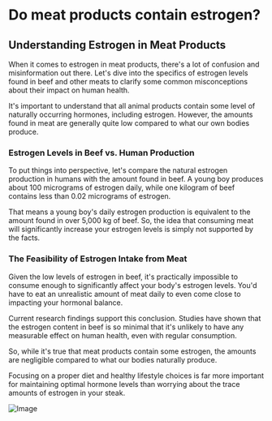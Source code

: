 # Do meat products contain estrogen?

## **Understanding Estrogen in Meat Products**

When it comes to estrogen in meat products, there's a lot of confusion and misinformation out there. Let's dive into the specifics of estrogen levels found in beef and other meats to clarify some common misconceptions about their impact on human health.

It's important to understand that all animal products contain some level of naturally occurring hormones, including estrogen. However, the amounts found in meat are generally quite low compared to what our own bodies produce.

### **Estrogen Levels in Beef vs. Human Production**

To put things into perspective, let's compare the natural estrogen production in humans with the amount found in beef. A young boy produces about 100 micrograms of estrogen daily, while one kilogram of beef contains less than 0.02 micrograms of estrogen.

That means a young boy's daily estrogen production is equivalent to the amount found in over 5,000 kg of beef. So, the idea that consuming meat will significantly increase your estrogen levels is simply not supported by the facts.

### **The Feasibility of Estrogen Intake from Meat**

Given the low levels of estrogen in beef, it's practically impossible to consume enough to significantly affect your body's estrogen levels. You'd have to eat an unrealistic amount of meat daily to even come close to impacting your hormonal balance.

Current research findings support this conclusion. Studies have shown that the estrogen content in beef is so minimal that it's unlikely to have any measurable effect on human health, even with regular consumption.

So, while it's true that meat products contain some estrogen, the amounts are negligible compared to what our bodies naturally produce.

Focusing on a proper diet and healthy lifestyle choices is far more important for maintaining optimal hormone levels than worrying about the trace amounts of estrogen in your steak.

![Image](https://drberg-dam.imgix.net/others/blog-best-and-worst-dairy-milk-products-2.jpeg?w=992&auto=compress,format)